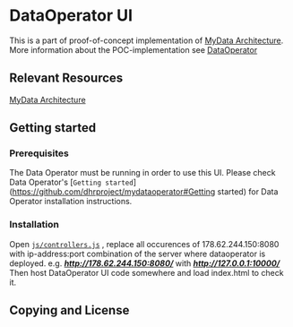 # DataOperator UI

This is a part of proof-of-concept implementation of [MyData Architecture](https://github.com/HIIT/mydata-stack). More information about the POC-implementation see [DataOperator](https://github.com/dhrproject/mydataoperator)

## Relevant Resources

[MyData Architecture](https://github.com/HIIT/mydata-stack)


## Getting started

### Prerequisites
The Data Operator must be running in order to use this UI.
Please check Data Operator's [```Getting started```](https://github.com/dhrproject/mydataoperator#Getting started) for Data Operator installation instructions.

### Installation
Open [```js/controllers.js```](https://github.com/dhrproject/mydataoperatorui/blob/master/DataOperator-UI/js/controllers.js) , replace all occurences of 178.62.244.150:8080 with ip-address:port combination of the server where dataoperator is deployed. e.g. ***http://178.62.244.150:8080/*** with ***http://127.0.0.1:10000/***  
  Then host DataOperator UI code somewhere and load index.html to check it.


## Copying and License



